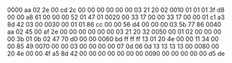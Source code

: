 0000   aa 02 2e 00 cd 2c 00 00 00 00 00 00 03 21 20 02
0010   01 01 01 3f d8 00 00 a8 61 00 00 00 52 01 47 01
0020   00 33 17 00 00 33 17 00 00 01 c1 a3 8d 42 03 00
0030   00 01 01 86 cc 00 00 56 d4 00 00 00 03 5b 77 86
0040   aa 02 45 00 af 2e 00 00 00 00 00 00 03 21 20 32
0050   00 01 02 00 00 00 00 3b 01 0b 02 47 70 d0 00 00
0060   bd ff ff ff 13 01 20 4e 00 00 11 34 00 00 85 49
0070   00 00 03 00 00 00 00 07 0d 06 0d 13 13 13 13 00
0080   00 20 4e 00 00 4f a5 8d 42 00 00 00 00 00 00 00
0090   00 00 00 00 00 d5 de
